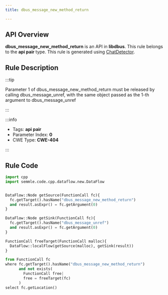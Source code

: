 ```yaml
---
title: dbus_message_new_method_return

---
```



## API Overview
**dbus_message_new_method_return** is an API in **libdbus**. This rule belongs to the **api pair** type. This rule is generated using [ChatDetector](../../tools/ChatDetector).
## Rule Description

:::tip

Parameter 1 of dbus_message_new_method_return must be released by calling dbus_message_unref, with the same object passed as the 1-th argument to dbus_message_unref

:::

:::info

- Tags: **api pair**
- Parameter Index: **0**
- CWE Type: **CWE-404**

:::

## Rule Code
```python
import cpp
import semmle.code.cpp.dataflow.new.DataFlow


DataFlow::Node getSource(FunctionCall fc){
  fc.getTarget().hasName("dbus_message_new_method_return")
  and result.asExpr() = fc.getArgument(0)
}

DataFlow::Node getSink(FunctionCall fc){
  fc.getTarget().hasName("dbus_message_unref")
  and result.asExpr() = fc.getArgument(0)
}

FunctionCall freeTarget(FunctionCall malloc){
  DataFlow::localFlow(getSource(malloc), getSink(result))
}

from FunctionCall fc
where fc.getTarget().hasName("dbus_message_new_method_return")
      and not exists(
        FunctionCall free| 
        free = freeTarget(fc)
      )
select fc.getLocation()
```